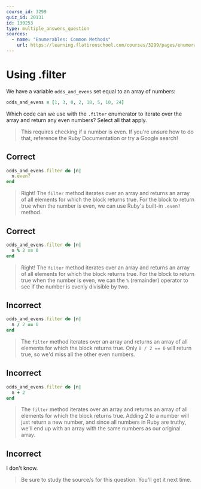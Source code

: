 ```yaml
---
course_id: 3299
quiz_id: 20131
id: 130253
type: multiple_answers_question
sources:
  - name: "Enumerables: Common Methods"
    url: https://learning.flatironschool.com/courses/3299/pages/enumerables-common-methods
---
```


# Using .filter

We have a variable `odds_and_evens` set equal to an array of numbers:

```rb
odds_and_evens = [1, 3, 0, 2, 18, 5, 10, 24]
```

Which code can we use with the `.filter` enumerator to iterate over the array
and return any even numbers? Select all that apply.

> This requires checking if a number is even. If you're unsure how to do that,
> reference the Ruby Documentation or try a Google search!

## Correct

```rb
odds_and_evens.filter do |n|
  n.even?
end
```

> Right! The `filter` method iterates over an array and returns an array of all
> elements for which the block returns true. For the block to return true when
> the number is even, we can use Ruby's built-in `.even?` method.

## Correct

```rb
odds_and_evens.filter do |n|
  n % 2 == 0
end
```

> Right! The `filter` method iterates over an array and returns an array of all
> elements for which the block returns true. For the block to return true when
> the number is even, we can the `%` (remainder) operator to see if the number is
> evenly divisible by two.

## Incorrect

```rb
odds_and_evens.filter do |n|
  n / 2 == 0
end
```

> The `filter` method iterates over an array and returns an array of all
> elements for which the block returns true. Only `0 / 2 == 0` will return true,
> so we'd miss all the other even numbers.

## Incorrect

```rb
odds_and_evens.filter do |n|
  n + 2
end
```

> The `filter` method iterates over an array and returns an array of all
> elements for which the block returns true. Adding 2 to a number will just
> return a new number, and since all numbers in Ruby are truthy, we'll end up
> with an array with the same numbers as our original array.

## Incorrect

I don't know.

> Be sure to study the source/s for this question. You'll get it next time.
